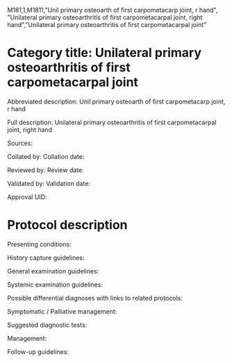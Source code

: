 M181,1,M1811,"Unil primary osteoarth of first carpometacarp joint, r hand", "Unilateral primary osteoarthritis of first carpometacarpal joint, right hand","Unilateral primary osteoarthritis of first carpometacarpal joint"
# Category title: Unilateral primary osteoarthritis of first carpometacarpal joint

Abbreviated description: Unil primary osteoarth of first carpometacarp joint, r hand

Full description: Unilateral primary osteoarthritis of first carpometacarpal joint, right hand

Sources:

Collated by:
Collation date:

Reviewed by:
Review date:

Validated by:
Validation date:

Approval UID:

# Protocol description

Presenting conditions:

History capture guidelines:

General examination guidelines:

Systemic examination guidelines:

Possible differential diagnoses with links to related protocols:

Symptomatic / Palliative management:

Suggested diagnostic tests:

Management:

Follow-up guidelines:
